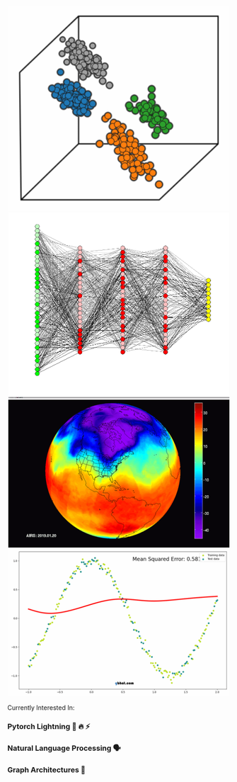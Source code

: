 
<p align="center">
  
  <img width="500" src="https://github.com/juxtafresh/juxtafresh/blob/main/clustering.gif" alt="cluster_gif">
  <img width="500" src="https://github.com/juxtafresh/juxtafresh/blob/main/nueral_net.gif" alt="nueral_net_gif">
  <img width="500" src="https://github.com/juxtafresh/juxtafresh/blob/main/polar-vortex-from-space.gif" alt="polar_vortex_gif">
  <img width="500" src="https://github.com/juxtafresh/juxtafresh/blob/main/polynomial_regression.gif" alt="poly_reg_gif">
  
  
</p> 
  
  Currently Interested In:
  ### Pytorch Lightning 🐍 🔥 ⚡️
  ### Natural Language Processing 🗣
  ### Graph Architectures 💠      
